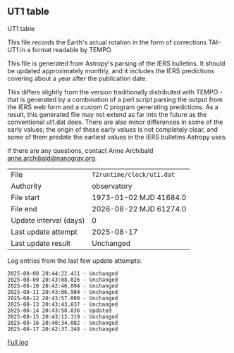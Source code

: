 
## UT1 table

UT1 table

This file records the Earth's actual rotation in the form of
corrections TAI-UT1 in a format readable by TEMPO.

This file is generated from Astropy's parsing of the IERS
bulletins. It should be updated approximately monthly, and it
includes the IERS predictions covering about a year after the
publication date.

This differs slightly from the version traditionally distributed
with TEMPO - that is generated by a combination of a perl script
parsing the output from the IERS web form and a custom C program
generating predictions. As a result, this generated file may not
extend as far into the future as the conventional ut1.dat does.
There are also minor differences in some of the early values; the
origin of these early values is not completely clear, and some of
them predate the earliest values in the IERS bulletins Astropy uses.

If there are any questions, contact Anne Archibald
<anne.archibald@nanograv.org>.

|     |     |
|:--- |:--- |
| File | `T2runtime/clock/ut1.dat` |
| Authority | observatory |
| File start | 1973-01-02 MJD 41684.0 |
| File end | 2026-08-22 MJD 61274.0 |
| Update interval (days) | 0 |
| Last update attempt | 2025-08-17 |
| Last update result | Unchanged |

Log entries from the last few update attempts:
```
2025-08-08 20:44:22.411 - Unchanged
2025-08-09 20:43:08.026 - Unchanged
2025-08-10 20:42:46.894 - Unchanged
2025-08-11 20:43:06.984 - Unchanged
2025-08-12 20:43:57.000 - Unchanged
2025-08-13 20:43:43.837 - Unchanged
2025-08-14 20:43:58.836 - Updated
2025-08-15 20:43:12.319 - Unchanged
2025-08-16 20:40:34.082 - Unchanged
2025-08-17 20:42:37.348 - Unchanged
```
[Full log](https://raw.githubusercontent.com/ipta/pulsar-clock-corrections/main/log/T2runtime/clock/ut1.dat.log)

